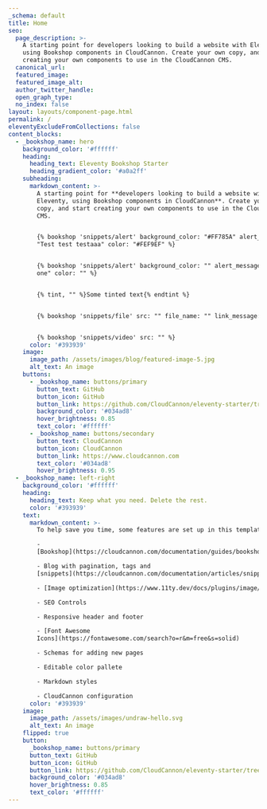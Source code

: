 ```yaml
---
_schema: default
title: Home
seo:
  page_description: >-
    A starting point for developers looking to build a website with Eleventy,
    using Bookshop components in CloudCannon. Create your own copy, and start
    creating your own components to use in the CloudCannon CMS.
  canonical_url:
  featured_image:
  featured_image_alt:
  author_twitter_handle:
  open_graph_type:
  no_index: false
layout: layouts/component-page.html
permalink: /
eleventyExcludeFromCollections: false
content_blocks:
  - _bookshop_name: hero
    background_color: '#ffffff'
    heading:
      heading_text: Eleventy Bookshop Starter
      heading_gradient_color: '#a0a2ff'
    subheading:
      markdown_content: >-
        A starting point for **developers looking to build a website with
        Eleventy, using Bookshop components in CloudCannon**. Create your own
        copy, and start creating your own components to use in the CloudCannon
        CMS.


        {% bookshop 'snippets/alert' background_color: "#FF785A" alert_message:
        "Test test testaaa" color: "#FEF9EF" %}


        {% bookshop 'snippets/alert' background_color: "" alert_message: "A new
        one" color: "" %}


        {% tint, "" %}Some tinted text{% endtint %}


        {% bookshop 'snippets/file' src: "" file_name: "" link_message: "" %}


        {% bookshop 'snippets/video' src: "" %}
      color: '#393939'
    image:
      image_path: /assets/images/blog/featured-image-5.jpg
      alt_text: An image
    buttons:
      - _bookshop_name: buttons/primary
        button_text: GitHub
        button_icon: GitHub
        button_link: https://github.com/CloudCannon/eleventy-starter/tree/main
        background_color: '#034ad8'
        hover_brightness: 0.85
        text_color: '#ffffff'
      - _bookshop_name: buttons/secondary
        button_text: CloudCannon
        button_icon: CloudCannon
        button_link: https://www.cloudcannon.com
        text_color: '#034ad8'
        hover_brightness: 0.95
  - _bookshop_name: left-right
    background_color: '#ffffff'
    heading:
      heading_text: Keep what you need. Delete the rest.
      color: '#393939'
    text:
      markdown_content: >-
        To help save you time, some features are set up in this template, like:

        -
        [Bookshop](https://cloudcannon.com/documentation/guides/bookshop-eleventy-guide/)

        - Blog with pagination, tags and
        [snippets](https://cloudcannon.com/documentation/articles/snippets-using-eleventy-shortcodes/)

        - [Image optimization](https://www.11ty.dev/docs/plugins/image/)

        - SEO Controls

        - Responsive header and footer

        - [Font Awesome
        Icons](https://fontawesome.com/search?o=r&m=free&s=solid)

        - Schemas for adding new pages

        - Editable color pallete

        - Markdown styles

        - CloudCannon configuration
      color: '#393939'
    image:
      image_path: /assets/images/undraw-hello.svg
      alt_text: An image
    flipped: true
    button:
      _bookshop_name: buttons/primary
      button_text: GitHub
      button_icon: GitHub
      button_link: https://github.com/CloudCannon/eleventy-starter/tree/main
      background_color: '#034ad8'
      hover_brightness: 0.85
      text_color: '#ffffff'
---
```

